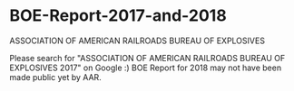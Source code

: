 # BOE-Report-2017-and-2018
ASSOCIATION OF AMERICAN RAILROADS BUREAU OF EXPLOSIVES

Please search for "ASSOCIATION OF AMERICAN RAILROADS BUREAU OF EXPLOSIVES 2017" on Google :)
BOE Report for 2018 may not have been made public yet by AAR.

